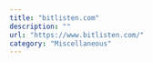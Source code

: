 ```yaml
---
title: "bitlisten.com"
description: ""
url: "https://www.bitlisten.com/"
category: "Miscellaneous"
---
```

